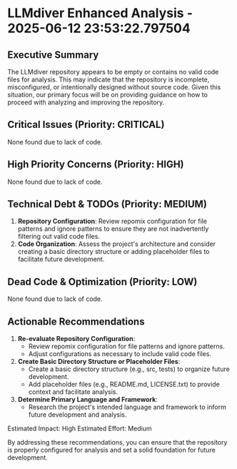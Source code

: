 # LLMdiver Enhanced Analysis - 2025-06-12 23:53:22.797504

## Executive Summary
The LLMdiver repository appears to be empty or contains no valid code files for analysis. This may indicate that the repository is incomplete, misconfigured, or intentionally designed without source code. Given this situation, our primary focus will be on providing guidance on how to proceed with analyzing and improving the repository.

## Critical Issues (Priority: CRITICAL)
None found due to lack of code.

## High Priority Concerns (Priority: HIGH)
None found due to lack of code.

## Technical Debt & TODOs (Priority: MEDIUM)
1. **Repository Configuration**: Review repomix configuration for file patterns and ignore patterns to ensure they are not inadvertently filtering out valid code files.
2. **Code Organization**: Assess the project's architecture and consider creating a basic directory structure or adding placeholder files to facilitate future development.

## Dead Code & Optimization (Priority: LOW)
None found due to lack of code.

## Actionable Recommendations
1. **Re-evaluate Repository Configuration**:
	* Review repomix configuration for file patterns and ignore patterns.
	* Adjust configurations as necessary to include valid code files.
2. **Create Basic Directory Structure or Placeholder Files**:
	* Create a basic directory structure (e.g., src, tests) to organize future development.
	* Add placeholder files (e.g., README.md, LICENSE.txt) to provide context and facilitate analysis.
3. **Determine Primary Language and Framework**:
	* Research the project's intended language and framework to inform future development and analysis.

Estimated Impact: High
Estimated Effort: Medium

By addressing these recommendations, you can ensure that the repository is properly configured for analysis and set a solid foundation for future development.